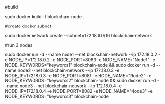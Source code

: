 #build 

sudo docker build -t blockchain-node .

#create docker subnet

sudo docker network create --subnet=172.18.0.0/16 blockchain-network

#run 3 nodes

sudo docker run -d --name node1 --net blockchain-network --ip 172.18.0.2 -e NODE_IP=172.18.0.2 -e NODE_PORT=8083 -e NODE_NAME="Node1" -e NODE_KEYWORDS="keywords1" blockchain-node && sudo docker run -d --name node2 --net blockchain-network --ip 172.18.0.3 -e NODE_IP=172.18.0.3 -e NODE_PORT=8081 -e NODE_NAME="Node2" -e NODE_KEYWORDS="keywords2" blockchain-node && sudo docker run -d --name node3 --net blockchain-network --ip 172.18.0.4 -e NODE_IP=172.18.0.4 -e NODE_PORT=8082 -e NODE_NAME="Node3" -e NODE_KEYWORDS="keywords3" blockchain-node